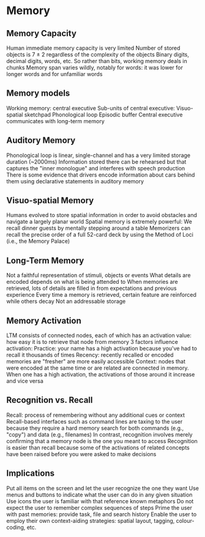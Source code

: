 # Memory

## Memory Capacity

Human immediate memory capacity is very limited
Number of stored objects is 7 ± 2 regardless of the complexity of the objects
Binary digits, decimal digits, words, etc.
So rather than bits, working memory deals in chunks
Memory span varies wildly, notably for words: it was lower for longer words and for unfamiliar words

## Memory models

Working memory: central executive
Sub-units of central executive:
  Visuo-spatial sketchpad
  Phonological loop
  Episodic buffer
Central executive communicates with long-term memory

## Auditory Memory

Phonological loop is linear, single-channel and has a very limited storage duration (~2000ms)
Information stored there can be rehearsed but that captures the "inner monologue" and interferes with speech
production
There is some evidence that drivers encode information about cars behind them using declarative statements in
auditory memory

## Visuo-spatial Memory

Humans evolved to store spatial information in order to avoid obstacles and navigate a largely planar world
Spatial memory is extremely powerful:
  We recall dinner guests by mentally stepping around a table
  Memorizers can recall the precise order of a full 52-card deck by using the Method of Loci (i.e., the Memory
  Palace)

## Long-Term Memory

Not a faithful representation of stimuli, objects or events
What details are encoded depends on what is being attended to
When memories are retrieved, lots of details are filled in from expectations and previous experience
Every time a memory is retrieved, certain feature are reinforced while others decay
Not an addressable storage

## Memory Activation

LTM consists of connected nodes, each of which has an activation value: how easy it is to retrieve that node from
memory
3 factors influence activation:
  Practice: your name has a high activation because you've had to recall it thousands of times
  Recency: recently recalled or encoded memories are "fresher" are more easily accessible
  Context: nodes that were encoded at the same time or are related are connected in memory. When one has a high activation, the activations of those around it increase and vice versa

## Recognition vs. Recall

Recall: process of remembering without any additional cues or context
Recall-based interfaces such as command lines are taxing to the user because they require a hard memory search for
both commands (e.g., "copy") and data (e.g., filenames)
In contrast, recognition involves merely confirming that a memory node is the one you meant to access
Recognition is easier than recall because some of the activations of related concepts have been raised before you
were asked to make decisions

## Implications

Put all items on the screen and let the user recognize the one they want
Use menus and buttons to indicate what the user can do in any given situation
Use icons the user is familiar with that reference known metaphors
Do not expect the user to remember complex sequences of steps
Prime the user with past memories: provide task, file and search history
Enable the user to employ their own context-aiding strategies: spatial layout, tagging, colour-coding, etc.
